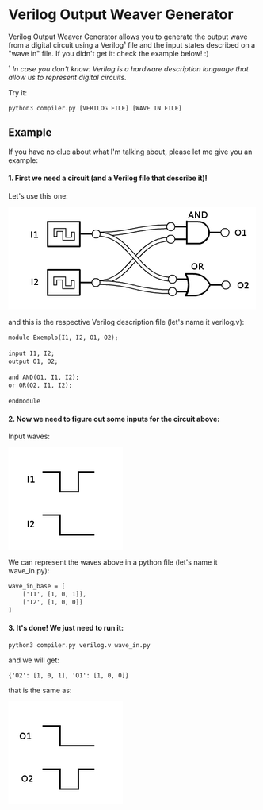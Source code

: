 Verilog Output Weaver Generator
================

Verilog Output Weaver Generator allows you to generate the output wave from a digital circuit using a Verilog¹ file and the input states described on a "wave in" file. If you didn't get it: check the example below! :) 

¹ *In case you don't know: Verilog is a hardware description language that allow us to represent digital circuits.*

Try it:
```
python3 compiler.py [VERILOG FILE] [WAVE IN FILE]
```

## Example

If you have no clue about what I'm talking about, please let me give you an example:

#### 1. First we need a circuit (and a Verilog file that describe it)!

Let's use this one:

![Circuit](circuit.png)

and this is the respective Verilog description file (let's name it verilog.v):
```
module Exemplo(I1, I2, O1, O2);

input I1, I2;
output O1, O2;

and AND(O1, I1, I2);
or OR(O2, I1, I2);

endmodule
```

#### 2. Now we need to figure out some inputs for the circuit above:

Input waves:

![Wave in](wavein.png)

We can represent the waves above in a python file (let's name it wave_in.py):
```
wave_in_base = [
	['I1', [1, 0, 1]],
	['I2', [1, 0, 0]]
]
```

#### 3. It's done! We just need to run it:

```
python3 compiler.py verilog.v wave_in.py
```

and we will get:
```
{'O2': [1, 0, 1], 'O1': [1, 0, 0]}
```
that is the same as:

![Wave out](waveout.png)